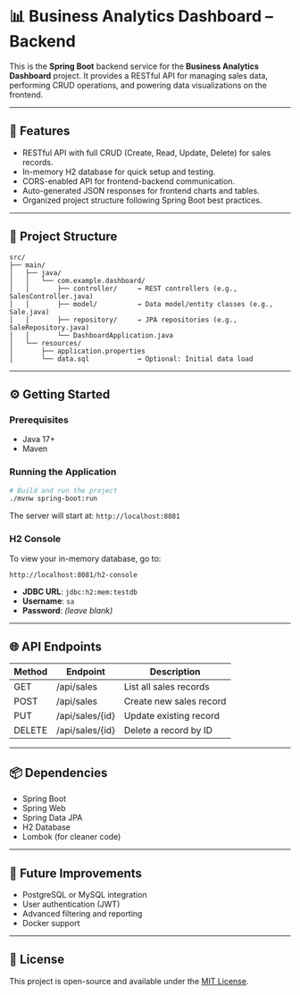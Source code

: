 # 📊 Business Analytics Dashboard – Backend

This is the **Spring Boot** backend service for the **Business Analytics Dashboard** project. It provides a RESTful API for managing sales data, performing CRUD operations, and powering data visualizations on the frontend.

---

## 🚀 Features

- RESTful API with full CRUD (Create, Read, Update, Delete) for sales records.
- In-memory H2 database for quick setup and testing.
- CORS-enabled API for frontend-backend communication.
- Auto-generated JSON responses for frontend charts and tables.
- Organized project structure following Spring Boot best practices.

---

## 📁 Project Structure

```
src/
├── main/
│   ├── java/
│   │   └── com.example.dashboard/
│   │       ├── controller/     → REST controllers (e.g., SalesController.java)
│   │       ├── model/          → Data model/entity classes (e.g., Sale.java)
│   │       ├── repository/     → JPA repositories (e.g., SaleRepository.java)
│   │       └── DashboardApplication.java
│   └── resources/
│       ├── application.properties
│       └── data.sql            → Optional: Initial data load
```

---

## ⚙️ Getting Started

### Prerequisites

- Java 17+
- Maven

### Running the Application

```bash
# Build and run the project
./mvnw spring-boot:run
```

The server will start at: `http://localhost:8081`

### H2 Console

To view your in-memory database, go to:

```
http://localhost:8081/h2-console
```

- **JDBC URL**: `jdbc:h2:mem:testdb`
- **Username**: `sa`
- **Password**: *(leave blank)*

---

## 🌐 API Endpoints

| Method | Endpoint       | Description              |
|--------|----------------|--------------------------|
| GET    | /api/sales     | List all sales records   |
| POST   | /api/sales     | Create new sales record  |
| PUT    | /api/sales/{id}| Update existing record   |
| DELETE | /api/sales/{id}| Delete a record by ID    |

---

## 📦 Dependencies

- Spring Boot
- Spring Web
- Spring Data JPA
- H2 Database
- Lombok (for cleaner code)

---

## 🧠 Future Improvements

- PostgreSQL or MySQL integration
- User authentication (JWT)
- Advanced filtering and reporting
- Docker support

---

## 📄 License

This project is open-source and available under the [MIT License](LICENSE).
